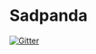 # Sadpanda

[![Gitter](https://badges.gitter.im/Join%20Chat.svg)](https://gitter.im/Pewpews/Sadpanda?utm_source=badge&utm_medium=badge&utm_campaign=pr-badge&utm_content=badge)